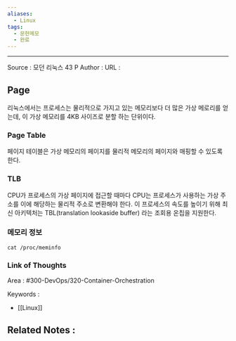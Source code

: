 ```yaml
---
aliases:
  - Linux
tags:
  - 문헌메모
  - 완료
---
```



---


Source : 모던 리눅스 43 P
Author : 
URL : 

## Page
리눅스에서는 프로세스는 물리적으로 가지고 있는 메모리보다 더 많은 가상 메로리를 얻는데, 이 가상 메모리를 4KB 사이즈로 분할 하는 단위이다.

### Page Table
페이지 테이블은 가상 메모리의 페이지를 물리적 메모리의 페이지와 매핑할 수 있도록 한다.

### TLB
CPU가 프로세스의 가상 페이지에 접근할 때마다 CPU는 프로세스가 사용하는 가상 주소를 이에 해당하는 물리적 주소로 변환해야 한다. 이 프로세스의 속도를 높이기 위해 최신 아키텍처는 TBL(translation lookaside buffer) 라는 조회용 온칩을 지원한다.


### 메모리 정보
```
cat /proc/meminfo
```

### Link of Thoughts
Area : #300-DevOps/320-Container-Orchestration 

Keywords :
- [[Linux]]

Related Notes : 
- 